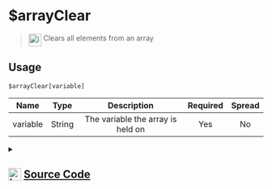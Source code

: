 # $arrayClear
> <img align="top" src="https://upload.wikimedia.org/wikipedia/commons/thumb/e/e4/Infobox_info_icon.svg/160px-Infobox_info_icon.svg.png?20150409153300" alt="image" width="25" height="auto"> Clears all elements from an array
## Usage
```
$arrayClear[variable]
```
| Name | Type | Description | Required | Spread
| :---: | :---: | :---: | :---: | :---: |
variable | String | The variable the array is held on | Yes | No
<details>
<summary>
    
## <img align="top" src="https://cdn4.iconfinder.com/data/icons/iconsimple-logotypes/512/github-512.png" alt="image" width="25" height="auto">  [Source Code](https://github.com/tryforge/ForgeScript-V2/blob/main/src/native/arrayClear.ts)
    
</summary>
    
```ts
import { ArgType, NativeFunction, Return } from "../structures"

export default new NativeFunction({
    name: "$arrayClear",
    version: "1.0.0",
    description: "Clears all elements from an array",
    unwrap: true,
    args: [
        {
            name: "variable",
            description: "The variable the array is held on",
            rest: false,
            required: true,
            type: ArgType.String
        }
    ],
    brackets: true,
    execute(ctx, [ name ]) {
        const arr = ctx.getEnvironmentKey([ name ])
        if (Array.isArray(arr)) {
            arr.length = 0
        }

        return Return.success()
    },
})
```
    
</details>